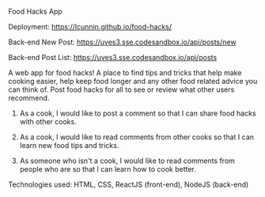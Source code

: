 Food Hacks App

Deployment: https://lcunnin.github.io/food-hacks/

Back-end New Post: https://uves3.sse.codesandbox.io/api/posts/new

Back-end Post List: https://uves3.sse.codesandbox.io/api/posts

A web app for food hacks! A place to find tips and tricks that help make cooking easier, help keep food longer and any other food related advice you can think of. Post food hacks for all to see or review what other users recommend.

1. As a cook, I would like to post a comment so that I can share food hacks with other cooks.

2. As a cook, I would like to read comments from other cooks so that I can learn new food tips and tricks.

3. As someone who isn't a cook, I would like to read comments from people who are so that I can learn how to cook better.

Technologies used: HTML, CSS, ReactJS (front-end), NodeJS (back-end)
